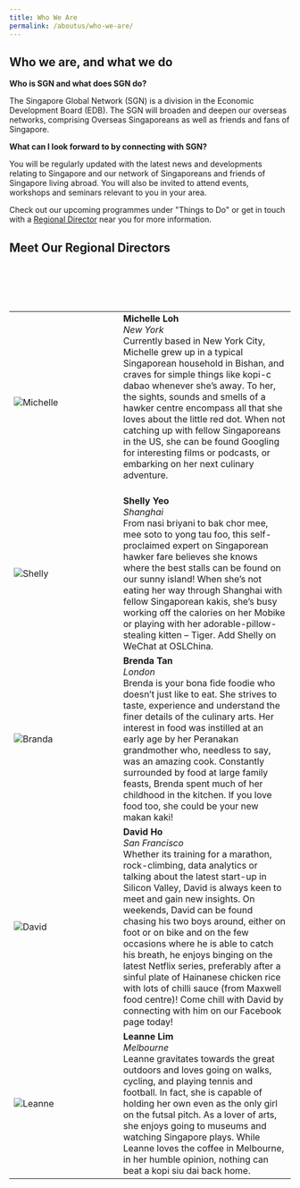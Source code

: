 ```yaml
---
title: Who We Are
permalink: /aboutus/who-we-are/
---
```

## Who we are, and what we do

**Who is SGN and what does SGN do?**

The Singapore Global Network (SGN) is a division in the Economic Development Board (EDB). The SGN will broaden and deepen our overseas networks, comprising Overseas Singaporeans as well as friends and fans of Singapore.

**What can I look forward to by connecting with SGN?**

You will be regularly updated with the latest news and developments relating to Singapore and our network of Singaporeans and friends of Singapore living abroad. You will also be invited to attend events, workshops and seminars relevant to you in your area.

Check out our upcoming programmes under "Things to Do" or get in touch with a [Regional Director](#regional-directors) near you for more information.

## <a id="regional-directors"></a>Meet Our Regional Directors
<table style="width: 100%;" border="0" cellpadding="10">
<tr>
<td style="width: 180px;"><img src="/images/michelle.png" alt="Michelle" /></td>
<td><strong>Michelle Loh</strong><br/><i>New York</i><br/>Currently based in New York City, Michelle grew up in a typical Singaporean household in Bishan, and craves for simple things like kopi-c dabao whenever she’s away. To her, the sights, sounds and smells of a hawker centre encompass all that she loves about the little red dot. When not catching up with fellow Singaporeans in the US, she can be found Googling for interesting films or podcasts, or embarking on her next culinary adventure.<br /><br/></td>
</tr>

<tr>
<br>
<td style="width: 180px;"><img src="/images/shelly.png" alt="Shelly" /></td>
<td><strong>Shelly Yeo</strong><br/><i>Shanghai</i><br/>From nasi briyani to bak chor mee, mee soto to yong tau foo, this self-proclaimed expert on Singaporean hawker fare believes she knows where the best stalls can be found on our sunny island! When she’s not eating her way through Shanghai with fellow Singaporean kakis, she’s busy working off the calories on her Mobike or playing with her adorable-pillow-stealing kitten – Tiger. Add Shelly on WeChat at OSLChina.<br /></td>
</tr>

<tr>
<br>
<td style="width: 180px;"><img src="/images/brenda.png" alt="Branda" /></td>
<td><strong>Brenda Tan</strong><br/><i>London</i><br/>Brenda is your bona fide foodie who doesn’t just like to eat. She strives to taste, experience and understand the finer details of the culinary arts. Her interest in food was instilled at an early age by her Peranakan grandmother who, needless to say, was an amazing cook. Constantly surrounded by food at large family feasts, Brenda spent much of her childhood in the kitchen. If you love food too, she could be your new makan kaki!<br /></td>
</tr>

<tr>
<br>
<td style="width: 180px;"><img src="/images/david.png" alt="David" /></td>
<td><strong>David Ho</strong><br/><i>San Francisco</i><br/>Whether its training for a marathon, rock-climbing, data analytics or talking about the latest start-up in Silicon Valley, David is always keen to meet and gain new insights. On weekends, David can be found chasing his two boys around, either on foot or on bike and on the few occasions where he is able to catch his breath, he enjoys binging on the latest Netflix series, preferably after a sinful plate of Hainanese chicken rice with lots of chilli sauce (from Maxwell food centre)! Come chill with David by connecting with him on our Facebook page today!<br /></td>
</tr>

<tr>
<br>
<td style="width: 180px;"><img src="/images/leanne.png" alt="Leanne" /></td>
<td><strong>Leanne Lim</strong><br/><i>Melbourne</i><br/>Leanne gravitates towards the great outdoors and loves going on walks, cycling, and playing tennis and football. In fact, she is capable of holding her own even as the only girl on the futsal pitch. As a lover of arts, she enjoys going to museums and watching Singapore plays. While Leanne loves the coffee in Melbourne, in her humble opinion, nothing can beat a kopi siu dai back home.<br /></td>
</tr>

</table>

